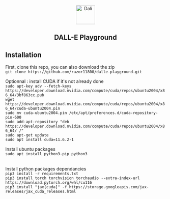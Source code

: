 <p align="center">
<img src="https://emojipedia-us.s3.dualstack.us-west-1.amazonaws.com/thumbs/240/apple/285/woman-artist_1f469-200d-1f3a8.png" width="60" alt="Dali">
  <h2 align="center">DALL-E Playground</h2>
</p>

<h2>Installation</h2>

First, clone this repo, you can also download the zip<br/>
`git clone https://github.com/razor11800/dalle-playground.git`<br/>

Optionnal : install CUDA if it's not already done <br/>
`sudo apt-key adv --fetch-keys https://developer.download.nvidia.com/compute/cuda/repos/ubuntu2004/x86_64/3bf863cc.pub`<br/>
`wget https://developer.download.nvidia.com/compute/cuda/repos/ubuntu2004/x86_64/cuda-ubuntu2004.pin`<br/>
`sudo mv cuda-ubuntu2004.pin /etc/apt/preferences.d/cuda-repository-pin-600`<br/>
`sudo add-apt-repository "deb https://developer.download.nvidia.com/compute/cuda/repos/ubuntu2004/x86_64/ /"`<br/>
`sudo apt-get update`<br/>
`sudo apt install cuda=11.6.2-1`<br/>

Install ubuntu packages<br/>
`sudo apt install python3-pip python3`<br/><br/>

Install python packages dependancies<br/>
`pip3 install -r requirements.txt`<br/>
`pip3 install torch torchvision torchaudio --extra-index-url https://download.pytorch.org/whl/cu116`<br/>
`pip3 install "jax[cuda]" -f https://storage.googleapis.com/jax-releases/jax_cuda_releases.html`
